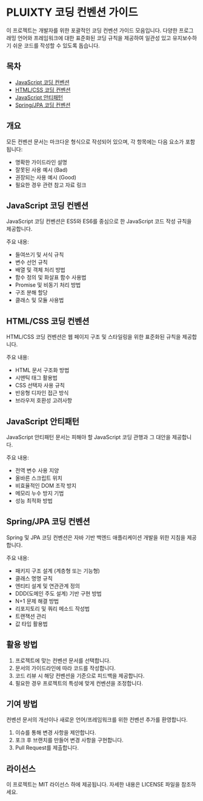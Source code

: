
# PLUIXTY 코딩 컨벤션 가이드

이 프로젝트는 개발자를 위한 포괄적인 코딩 컨벤션 가이드 모음입니다. 다양한 프로그래밍 언어와 프레임워크에 대한 표준화된 코딩 규칙을 제공하여 일관성 있고 유지보수하기 쉬운 코드를 작성할 수 있도록 돕습니다.

## 목차

- [JavaScript 코딩 컨벤션](#javascript-코딩-컨벤션)
- [HTML/CSS 코딩 컨벤션](#htmlcss-코딩-컨벤션)
- [JavaScript 안티패턴](#javascript-안티패턴)
- [Spring/JPA 코딩 컨벤션](#springjpa-코딩-컨벤션)

## 개요

모든 컨벤션 문서는 마크다운 형식으로 작성되어 있으며, 각 항목에는 다음 요소가 포함됩니다:

- 명확한 가이드라인 설명
- 잘못된 사용 예시 (Bad)
- 권장되는 사용 예시 (Good)
- 필요한 경우 관련 참고 자료 링크

## JavaScript 코딩 컨벤션

JavaScript 코딩 컨벤션은 ES5와 ES6를 중심으로 한 JavaScript 코드 작성 규칙을 제공합니다.

주요 내용:
- 들여쓰기 및 서식 규칙
- 변수 선언 규칙
- 배열 및 객체 처리 방법
- 함수 정의 및 화살표 함수 사용법
- Promise 및 비동기 처리 방법
- 구조 분해 할당
- 클래스 및 모듈 사용법

## HTML/CSS 코딩 컨벤션

HTML/CSS 코딩 컨벤션은 웹 페이지 구조 및 스타일링을 위한 표준화된 규칙을 제공합니다.

주요 내용:
- HTML 문서 구조화 방법
- 시맨틱 태그 활용법
- CSS 선택자 사용 규칙
- 반응형 디자인 접근 방식
- 브라우저 호환성 고려사항

## JavaScript 안티패턴

JavaScript 안티패턴 문서는 피해야 할 JavaScript 코딩 관행과 그 대안을 제공합니다.

주요 내용:
- 전역 변수 사용 지양
- 올바른 스크립트 위치
- 비효율적인 DOM 조작 방지
- 메모리 누수 방지 기법
- 성능 최적화 방법

## Spring/JPA 코딩 컨벤션

Spring 및 JPA 코딩 컨벤션은 자바 기반 백엔드 애플리케이션 개발을 위한 지침을 제공합니다.

주요 내용:
- 패키지 구조 설계 (계층형 또는 기능형)
- 클래스 명명 규칙
- 엔티티 설계 및 연관관계 정의
- DDD(도메인 주도 설계) 기반 구현 방법
- N+1 문제 해결 방법
- 리포지토리 및 쿼리 메소드 작성법
- 트랜잭션 관리
- 값 타입 활용법

## 활용 방법

1. 프로젝트에 맞는 컨벤션 문서를 선택합니다.
2. 문서의 가이드라인에 따라 코드를 작성합니다.
3. 코드 리뷰 시 해당 컨벤션을 기준으로 피드백을 제공합니다.
4. 필요한 경우 프로젝트의 특성에 맞게 컨벤션을 조정합니다.

## 기여 방법

컨벤션 문서의 개선이나 새로운 언어/프레임워크를 위한 컨벤션 추가를 환영합니다.

1. 이슈를 통해 변경 사항을 제안합니다.
2. 포크 후 브랜치를 만들어 변경 사항을 구현합니다.
3. Pull Request를 제출합니다.

## 라이선스

이 프로젝트는 MIT 라이선스 하에 제공됩니다. 자세한 내용은 LICENSE 파일을 참조하세요.
